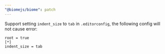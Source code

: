 ```yaml
---
"@biomejs/biome": patch
---
```


Support setting `indent_size` to `tab` in `.editorconfig`, the following config will not cause error:

```editorconfig
root = true
[*]
indent_size = tab
```
